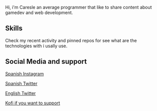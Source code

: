 Hi, i'm Caresle an average programmer that like to share content about gamedev and web development.

## Skills
Check my recent activity and pinned repos for see what are the technologies with i usally use.

## Social Media and support
[Spanish Instagram](https://www.instagram.com/caresle1/)

[Spanish Twitter](https://twitter.com/caresle1)

[English Twitter](https://twitter.com/caresle1en)

[Kofi if you want to support](https://ko-fi.com/caresle)